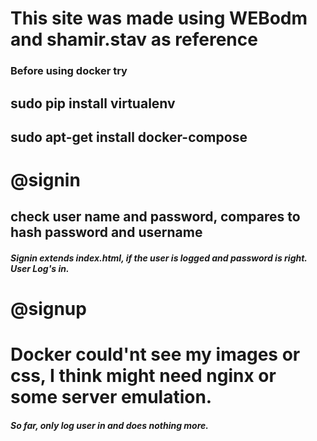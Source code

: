 # This site was made using WEBodm  and shamir.stav as reference
### Before using docker try
## sudo pip install virtualenv
## sudo apt-get install docker-compose


# @signin
## check user name and password, compares to hash password and username
##### Signin extends index.html, if the user is logged and password is right. User Log's in.

# @signup




# Docker could'nt see my images or css, I think might need nginx or some server emulation.    

##### So far, only log user in and does nothing more.
